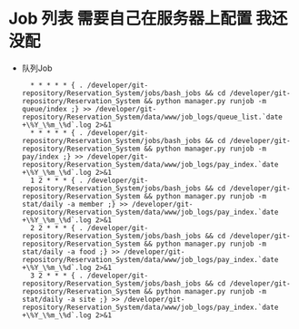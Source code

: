 Job 列表  需要自己在服务器上配置 我还没配
======
* 队列Job

        * * * * * { . /developer/git-repository/Reservation_System/jobs/bash_jobs && cd /developer/git-repository/Reservation_System && python manager.py runjob -m queue/index ;} >> /developer/git-repository/Reservation_System/data/www/job_logs/queue_list.`date +\%Y_\%m_\%d`.log 2>&1
        * * * * * { . /developer/git-repository/Reservation_System/jobs/bash_jobs && cd /developer/git-repository/Reservation_System && python manager.py runjob -m pay/index ;} >> /developer/git-repository/Reservation_System/data/www/job_logs/pay_index.`date +\%Y_\%m_\%d`.log 2>&1
        1 2 * * * { . /developer/git-repository/Reservation_System/jobs/bash_jobs && cd /developer/git-repository/Reservation_System && python manager.py runjob -m stat/daily -a member ;} >> /developer/git-repository/Reservation_System/data/www/job_logs/pay_index.`date +\%Y_\%m_\%d`.log 2>&1
        2 2 * * * { . /developer/git-repository/Reservation_System/jobs/bash_jobs && cd /developer/git-repository/Reservation_System && python manager.py runjob -m stat/daily -a food ;} >> /developer/git-repository/Reservation_System/data/www/job_logs/pay_index.`date +\%Y_\%m_\%d`.log 2>&1
        3 2 * * * { . /developer/git-repository/Reservation_System/jobs/bash_jobs && cd /developer/git-repository/Reservation_System && python manager.py runjob -m stat/daily -a site ;} >> /developer/git-repository/Reservation_System/data/www/job_logs/pay_index.`date +\%Y_\%m_\%d`.log 2>&1